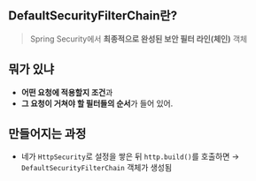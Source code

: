 ## DefaultSecurityFilterChain란?

> Spring Security에서 **최종적으로 완성된 보안 필터 라인(체인)** 객체

## 뭐가 있냐

- **어떤 요청에 적용할지 조건**과
- **그 요청이 거쳐야 할 필터들의 순서**가 들어 있어.

## 만들어지는 과정

- 네가 `HttpSecurity`로 설정을 쌓은 뒤 `http.build()`를 호출하면 → `DefaultSecurityFilterChain` 객체가 생성됨